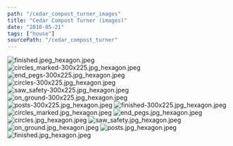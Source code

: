 ```yaml
---
path: "/cedar_compost_turner_images"
title: "Cedar Compost Turner (images)"
date: "2010-05-21"
tags: ["house"]
sourcePath: "/cedar_compost_turner"
---
```


 ![finished.jpeg_hexagon.jpeg](finished.jpeg_hexagon.jpeg) ![circles_marked-300x225.jpg_hexagon.jpeg](circles_marked-300x225.jpg_hexagon.jpeg) ![end_pegs-300x225.jpg_hexagon.jpeg](end_pegs-300x225.jpg_hexagon.jpeg) ![circles-300x225.jpg_hexagon.jpeg](circles-300x225.jpg_hexagon.jpeg) ![saw_safety-300x225.jpg_hexagon.jpeg](saw_safety-300x225.jpg_hexagon.jpeg) ![on_ground-300x225.jpg_hexagon.jpeg](on_ground-300x225.jpg_hexagon.jpeg) ![posts-300x225.jpg_hexagon.jpeg](posts-300x225.jpg_hexagon.jpeg) ![finished-300x225.jpg_hexagon.jpeg](finished-300x225.jpg_hexagon.jpeg) ![circles_marked.jpg_hexagon.jpeg](circles_marked.jpg_hexagon.jpeg) ![end_pegs.jpg_hexagon.jpeg](end_pegs.jpg_hexagon.jpeg) ![circles.jpg_hexagon.jpeg](circles.jpg_hexagon.jpeg) ![saw_safety.jpg_hexagon.jpeg](saw_safety.jpg_hexagon.jpeg) ![on_ground.jpg_hexagon.jpeg](on_ground.jpg_hexagon.jpeg) ![posts.jpg_hexagon.jpeg](posts.jpg_hexagon.jpeg) ![finished.jpg_hexagon.jpeg](finished.jpg_hexagon.jpeg)